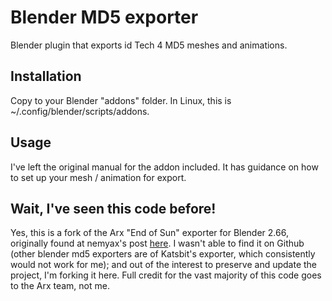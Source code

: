 # **Blender MD5 exporter**

Blender plugin that exports id Tech 4 MD5 meshes and animations.

## Installation

Copy to your Blender "addons" folder. In Linux, this is ~/.config/blender/scripts/addons.

## Usage

I've left the original manual for the addon included. It has guidance on how to set up your mesh / animation for export. 


## Wait, I've seen this code before!

Yes, this is a fork of the Arx "End of Sun" exporter for Blender 2.66, originally found at nemyax's post [here](http://www.katsbits.com/smforum/index.php?topic=520.0). I wasn't able to find it on Github (other blender md5 exporters are of Katsbit's exporter, which consistently would not work for me); and out of the interest to preserve and update the project, I'm forking it here. Full credit for the vast majority of this code goes to the Arx team, not me.